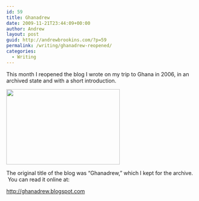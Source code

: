 ```yaml
---
id: 59
title: Ghanadrew
date: 2009-11-21T23:44:09+00:00
author: Andrew
layout: post
guid: http://andrewbrookins.com/?p=59
permalink: /writing/ghanadrew-reopened/
categories:
  - Writing
---
```

This month I reopened the blog I wrote on my trip to Ghana in 2006, in an archived state and with a short introduction.

[<img src="https://andrewbrookins.com/wp-content/uploads/2009/11/egg-village-3-300x1991.jpg" alt="" title="Egg Village, Ghana" width="300" height="199" class="aligncenter size-medium wp-image-60" />](https://andrewbrookins.com/wp-content/uploads/2009/11/egg-village-31.jpg)

The original title of the blog was &#8220;Ghanadrew,&#8221; which I kept for the archive.  You can read it online at:

<http://ghanadrew.blogspot.com>